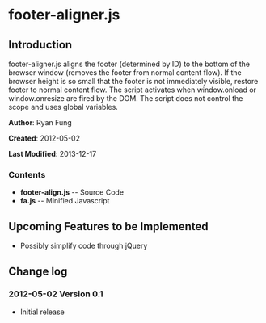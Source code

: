 footer-aligner.js
=================

Introduction
------------
footer-aligner.js aligns the footer (determined by ID) to the bottom of the browser window (removes the footer from normal content flow).
If the browser height is so small that the footer is not immediately visible, restore footer to normal content flow.
The script activates when window.onload or window.onresize are fired by the DOM.
The script does not control the scope and uses global variables.

**Author**: Ryan Fung

**Created**: 2012-05-02

**Last Modified**: 2013-12-17

### Contents
* **footer-align.js** -- Source Code
* **fa.js** -- Minified Javascript

Upcoming Features to be Implemented
-----------------------------------
* Possibly simplify code through jQuery


Change log
----------
### 2012-05-02 Version 0.1
* Initial release